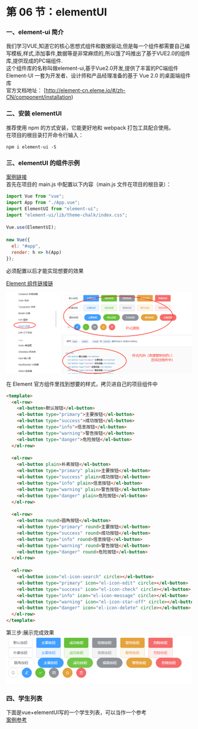 # 第 06 节：elementUI

### 一、element-ui 简介

我们学习VUE,知道它的核心思想式组件和数据驱动,但是每一个组件都需要自己编写模板,样式,添加事件,数据等是非常麻烦的,所以饿了吗推出了基于VUE2.0的组件库,提供现成的PC端组件.  
这个组件库的名称叫做element-ui,基于Vue2.0开发,提供了丰富的PC端组件
Element-UI 一套为开发者、设计师和产品经理准备的基于 Vue 2.0 的桌面端组件库  
官方文档地址： [http://element-cn.eleme.io/#/zh-CN/component/installation)

### 二、安装 elementUI

推荐使用 npm 的方式安装，它能更好地和 webpack 打包工具配合使用。  
在项目的根目录打开命令行输入：

```
npm i element-ui -S
```

### 三、elementUI 的组件示例
[案例链接](https://github.com/xiaozhoulee/xiaozhou-examples/tree/master/07-基于Vue的web项目开发/第05节%EF%BC%9Aelement/组件示例
)  
首先在项目的 main.js 中配置以下内容（main.js 文件在项目的根目录）：

```js
import Vue from "vue";
import App from "./App.vue";
import ElementUI from "element-ui";
import "element-ui/lib/theme-chalk/index.css";

Vue.use(ElementUI);

new Vue({
  el: "#app",
  render: h => h(App)
});
```

必须配置以后才能实现想要的效果

 [Element 组件链接链](https://element.eleme.cn/#/zh-CN/component/icon)

![style_img](../images/0705_style.png)

在 Element 官方组件里找到想要的样式，拷贝进自己的项目组件中
```html
<template>
  <el-row>
    <el-button>默认按钮</el-button>
    <el-button type="primary">主要按钮</el-button>
    <el-button type="success">成功按钮</el-button>
    <el-button type="info">信息按钮</el-button>
    <el-button type="warning">警告按钮</el-button>
    <el-button type="danger">危险按钮</el-button>
  </el-row>

  <el-row>
    <el-button plain>朴素按钮</el-button>
    <el-button type="primary" plain>主要按钮</el-button>
    <el-button type="success" plain>成功按钮</el-button>
    <el-button type="info" plain>信息按钮</el-button>
    <el-button type="warning" plain>警告按钮</el-button>
    <el-button type="danger" plain>危险按钮</el-button>
  </el-row>

  <el-row>
    <el-button round>圆角按钮</el-button>
    <el-button type="primary" round>主要按钮</el-button>
    <el-button type="success" round>成功按钮</el-button>
    <el-button type="info" round>信息按钮</el-button>
    <el-button type="warning" round>警告按钮</el-button>
    <el-button type="danger" round>危险按钮</el-button>
  </el-row>

  <el-row>
    <el-button icon="el-icon-search" circle></el-button>
    <el-button type="primary" icon="el-icon-edit" circle></el-button>
    <el-button type="success" icon="el-icon-check" circle></el-button>
    <el-button type="info" icon="el-icon-message" circle></el-button>
    <el-button type="warning" icon="el-icon-star-off" circle></el-button>
    <el-button type="danger" icon="el-icon-delete" circle></el-button>
  </el-row>
</template>
```

第三步:展示完成效果
![Image text](../images/0705_icon.png)

### 四、学生列表
下面是vue+elementUI写的一个学生列表，可以当作一个参考  
[案例参考](https://github.com/xiaozhoulee/xiaozhou-examples/tree/master/07-基于Vue的web项目开发/第05节%EF%BC%9Aelement/学生列表
)
